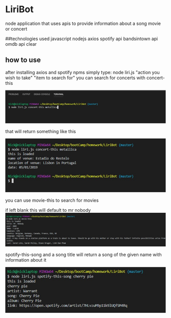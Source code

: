 # LiriBot

node application that uses apis to provide information about a song movie or concert

##technologies used
javascript
nodejs
axios
spotify api
bandsintown api
omdb api
clear

## how to use
after installing axios and spotify npms
simply type: node liri.js "action you wish to take" "item to search for"
you can search for concerts with concert-this

![](./concertStart.jpg)

that will return something like this

![](./concertresult.jpg)

you can use movie-this to search for movies

if left blank this will default to mr nobody
![](./movie-thisEX.jpg)

spotify-this-song and a song title will return a song of the given name with information about it

![](./spotifyEX.jpg)